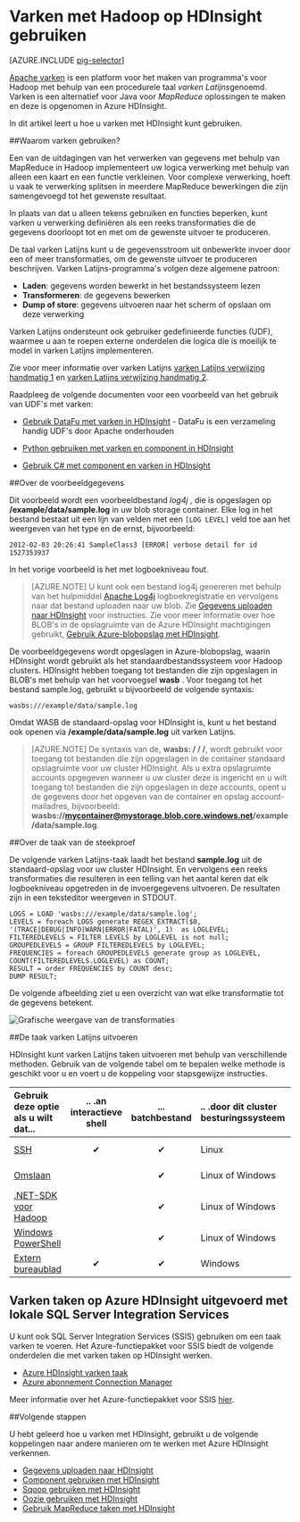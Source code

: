 <properties
   pageTitle="Hadoop varken gebruiken in HDInsight | Microsoft Azure"
   description="Informatie over het gebruiken van varken met Hadoop op HDInsight."
   services="hdinsight"
   documentationCenter=""
   authors="Blackmist"
   manager="jhubbard"
   editor="cgronlun"
    tags="azure-portal"/>

<tags
   ms.service="hdinsight"
   ms.devlang="na"
   ms.topic="article"
   ms.tgt_pltfrm="na"
   ms.workload="big-data"
   ms.date="09/14/2016"
   ms.author="larryfr"/>

# <a name="use-pig-with-hadoop-on-hdinsight"></a>Varken met Hadoop op HDInsight gebruiken

[AZURE.INCLUDE [pig-selector](../../includes/hdinsight-selector-use-pig.md)]

[Apache varken](http://pig.apache.org/) is een platform voor het maken van programma's voor Hadoop met behulp van een procedurele taal *varken Latijns*genoemd. Varken is een alternatief voor Java voor *MapReduce* oplossingen te maken en deze is opgenomen in Azure HDInsight.

In dit artikel leert u hoe u varken met HDInsight kunt gebruiken.

##<a id="why"></a>Waarom varken gebruiken?

Een van de uitdagingen van het verwerken van gegevens met behulp van MapReduce in Hadoop implementeert uw logica verwerking met behulp van alleen een kaart en een functie verkleinen. Voor complexe verwerking, hoeft u vaak te verwerking splitsen in meerdere MapReduce bewerkingen die zijn samengevoegd tot het gewenste resultaat.

In plaats van dat u alleen tekens gebruiken en functies beperken, kunt varken u verwerking definiëren als een reeks transformaties die de gegevens doorloopt tot en met om de gewenste uitvoer te produceren.

De taal varken Latijns kunt u de gegevensstroom uit onbewerkte invoer door een of meer transformaties, om de gewenste uitvoer te produceren beschrijven. Varken Latijns-programma's volgen deze algemene patroon:

- **Laden**: gegevens worden bewerkt in het bestandssysteem lezen
- **Transformeren**: de gegevens bewerken
- **Dump of store**: gegevens uitvoeren naar het scherm of opslaan om deze verwerking

Varken Latijns ondersteunt ook gebruiker gedefinieerde functies (UDF), waarmee u aan te roepen externe onderdelen die logica die is moeilijk te model in varken Latijns implementeren.

Zie voor meer informatie over varken Latijns [varken Latijns verwijzing handmatig 1](http://pig.apache.org/docs/r0.7.0/piglatin_ref1.html) en [varken Latijns verwijzing handmatig 2](http://pig.apache.org/docs/r0.7.0/piglatin_ref2.html).

Raadpleeg de volgende documenten voor een voorbeeld van het gebruik van UDF's met varken:

* [Gebruik DataFu met varken in HDInsight](hdinsight-hadoop-use-pig-datafu-udf.md) - DataFu is een verzameling handig UDF's door Apache onderhouden

* [Python gebruiken met varken en component in HDInsight](hdinsight-python.md)

* [Gebruik C# met component en varken in HDInsight](hdinsight-hadoop-hive-pig-udf-dotnet-csharp.md)

##<a id="data"></a>Over de voorbeeldgegevens

Dit voorbeeld wordt een voorbeeldbestand *log4j* , die is opgeslagen op **/example/data/sample.log** in uw blob storage container. Elke log in het bestand bestaat uit een lijn van velden met een `[LOG LEVEL]` veld toe aan het weergeven van het type en de ernst, bijvoorbeeld:

    2012-02-03 20:26:41 SampleClass3 [ERROR] verbose detail for id 1527353937

In het vorige voorbeeld is het met logboekniveau fout.

> [AZURE.NOTE] U kunt ook een bestand log4j genereren met behulp van het hulpmiddel [Apache Log4j](http://en.wikipedia.org/wiki/Log4j) logboekregistratie en vervolgens naar dat bestand uploaden naar uw blob. Zie [Gegevens uploaden naar HDInsight](hdinsight-upload-data.md) voor instructies. Zie voor meer informatie over hoe BLOB's in de opslagruimte van de Azure HDInsight machtigingen gebruikt, [Gebruik Azure-blobopslag met HDInsight](hdinsight-hadoop-use-blob-storage.md).

De voorbeeldgegevens wordt opgeslagen in Azure-blobopslag, waarin HDInsight wordt gebruikt als het standaardbestandssysteem voor Hadoop clusters. HDInsight hebben toegang tot bestanden die zijn opgeslagen in BLOB's met behulp van het voorvoegsel **wasb** . Voor toegang tot het bestand sample.log, gebruikt u bijvoorbeeld de volgende syntaxis:

    wasbs:///example/data/sample.log

Omdat WASB de standaard-opslag voor HDInsight is, kunt u het bestand ook openen via **/example/data/sample.log** uit varken Latijns.

> [AZURE.NOTE] De syntaxis van de, **wasbs: / / /**, wordt gebruikt voor toegang tot bestanden die zijn opgeslagen in de container standaard opslagruimte voor uw cluster HDInsight. Als u extra opslagruimte accounts opgegeven wanneer u uw cluster deze is ingericht en u wilt toegang tot bestanden die zijn opgeslagen in deze accounts, opent u de gegevens door het opgeven van de container en opslag account-mailadres, bijvoorbeeld: **wasbs://mycontainer@mystorage.blob.core.windows.net/example/data/sample.log**.


##<a id="job"></a>Over de taak van de steekproef

De volgende varken Latijns-taak laadt het bestand **sample.log** uit de standaard-opslag voor uw cluster HDInsight. En vervolgens een reeks transformaties die resulteren in een telling van het aantal keren dat elk logboekniveau opgetreden in de invoergegevens uitvoeren. De resultaten zijn in een teksteditor weergeven in STDOUT.

    LOGS = LOAD 'wasbs:///example/data/sample.log';
    LEVELS = foreach LOGS generate REGEX_EXTRACT($0, '(TRACE|DEBUG|INFO|WARN|ERROR|FATAL)', 1)  as LOGLEVEL;
    FILTEREDLEVELS = FILTER LEVELS by LOGLEVEL is not null;
    GROUPEDLEVELS = GROUP FILTEREDLEVELS by LOGLEVEL;
    FREQUENCIES = foreach GROUPEDLEVELS generate group as LOGLEVEL, COUNT(FILTEREDLEVELS.LOGLEVEL) as COUNT;
    RESULT = order FREQUENCIES by COUNT desc;
    DUMP RESULT;

De volgende afbeelding ziet u een overzicht van wat elke transformatie tot de gegevens betekent.

![Grafische weergave van de transformaties][image-hdi-pig-data-transformation]

##<a id="run"></a>De taak varken Latijns uitvoeren

HDInsight kunt varken Latijns taken uitvoeren met behulp van verschillende methoden. Gebruik van de volgende tabel om te bepalen welke methode is geschikt voor u en voert u de koppeling voor stapsgewijze instructies.

| **Gebruik deze optie** als u wilt dat...                                   | .. .an **interactieve** shell | ... **batchbestand** | .. .door dit **cluster besturingssysteem** | .. .from dit **client-besturingssysteem** |
|:--------------------------------------------------------------|:---------------------------:|:-----------------------:|:------------------------------------------|:-----------------------------------------|
| [SSH](hdinsight-hadoop-use-pig-ssh.md)                        |              ✔              |            ✔            | Linux                                     | Linux, Unix, Mac OS X of Windows        |
| [Omslaan](hdinsight-hadoop-use-pig-curl.md)                      |           &nbsp;            |            ✔            | Linux of Windows                          | Linux, Unix, Mac OS X of Windows        |
| [.NET-SDK voor Hadoop](hdinsight-hadoop-use-pig-dotnet-sdk.md) |           &nbsp;            |            ✔            | Linux of Windows                          | Windows (voor nu)                        |
| [Windows PowerShell](hdinsight-hadoop-use-pig-powershell.md)  |           &nbsp;            |            ✔            | Linux of Windows                          | Windows                                  |
| [Extern bureaublad](hdinsight-hadoop-use-pig-remote-desktop.md)  |              ✔              |            ✔            | Windows                                   | Windows                                  |


## <a name="running-pig-jobs-on-azure-hdinsight-using-on-premises-sql-server-integration-services"></a>Varken taken op Azure HDInsight uitgevoerd met lokale SQL Server Integration Services

U kunt ook SQL Server Integration Services (SSIS) gebruiken om een taak varken te voeren. Het Azure-functiepakket voor SSIS biedt de volgende onderdelen die met varken taken op HDInsight werken.


- [Azure HDInsight varken taak][pigtask]
- [Azure abonnement Connection Manager][connectionmanager]


Meer informatie over het Azure-functiepakket voor SSIS [hier][ssispack].


##<a id="nextsteps"></a>Volgende stappen

U hebt geleerd hoe u varken met HDInsight, gebruikt u de volgende koppelingen naar andere manieren om te werken met Azure HDInsight verkennen.

* [Gegevens uploaden naar HDInsight][hdinsight-upload-data]
* [Component gebruiken met HDInsight][hdinsight-use-hive]
* [Sqoop gebruiken met HDInsight](hdinsight-use-sqoop.md)
* [Oozie gebruiken met HDInsight](hdinsight-use-oozie.md)
* [Gebruik MapReduce taken met HDInsight][hdinsight-use-mapreduce]

[check]: ./media/hdinsight-use-pig/hdi.checkmark.png

[apachepig-home]: http://pig.apache.org/
[putty]: http://www.chiark.greenend.org.uk/~sgtatham/putty/download.html
[curl]: http://curl.haxx.se/
[pigtask]: http://msdn.microsoft.com/library/mt146781(v=sql.120).aspx
[connectionmanager]: http://msdn.microsoft.com/library/mt146773(v=sql.120).aspx
[ssispack]: http://msdn.microsoft.com/library/mt146770(v=sql.120).aspx

[hdinsight-storage]: hdinsight-use-blob-storage.md
[hdinsight-upload-data]: hdinsight-upload-data.md
[hdinsight-get-started]: ../hdinsight-get-started.md
[hdinsight-admin-powershell]: hdinsight-administer-use-powershell.md

[hdinsight-use-hive]: hdinsight-use-hive.md
[hdinsight-use-mapreduce]: hdinsight-use-mapreduce.md

[hdinsight-provision]: hdinsight-provision-clusters.md
[hdinsight-submit-jobs]: hdinsight-submit-hadoop-jobs-programmatically.md#mapreduce-sdk

[Powershell-install-configure]: ../powershell-install-configure.md

[powershell-start]: http://technet.microsoft.com/library/hh847889.aspx

[image-hdi-log4j-sample]: ./media/hdinsight-use-pig/HDI.wholesamplefile.png
[image-hdi-pig-data-transformation]: ./media/hdinsight-use-pig/HDI.DataTransformation.gif
[image-hdi-pig-powershell]: ./media/hdinsight-use-pig/hdi.pig.powershell.png
[image-hdi-pig-architecture]: ./media/hdinsight-use-pig/HDI.Pig.Architecture.png

